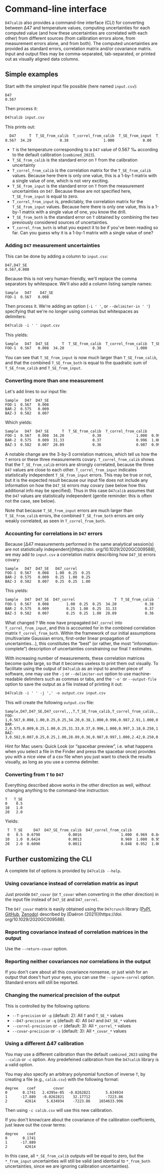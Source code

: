 # Command-line interface

`D47calib` also provides a command-line interface (CLI) for converting between Δ47 and temperature values, computing uncertainties for each computed value (and how these uncertainties are correlated with each other) from different sources (from calibration errors alone, from measurement errors alone, and from both). The computed uncertainties are provided as standard errors, correlation matrix and/or covariance matrix. Input and output files may be comma-separated, tab-separated, or printed out as visually aligned data columns.

## Simple examples

Start with the simplest input file possible (here named `input.csv`):

```csv
D47
0.567
```

Then process it:

```txt
D47calib input.csv
```

This prints out:

```txt
  D47      T  T_SE_from_calib  T_correl_from_calib  T_SE_from_input  T_correl_from_input  T_SE_from_both  T_correl_from_both
0.567  34.20             0.38                1.000             0.00                1.000            0.38               1.000
```

* `T` is the temperature corresponding to a `D47` value of 0.567 ‰ according to the default calibration (`combined_2023`).
* `T_SE_from_calib` is the standard error on `T` from the calibration uncertainty
* `T_correl_from_calib` is the correlation matrix for the `T_SE_from_calib` values. Because here there is only one value, this is a 1-by-1 matrix with a single value of one, which is not very exciting.
* `T_SE_from_input` is the standard error on `T` from the measurement uncertainties on `D47`. Because these are not specified here, `T_SE_from_input` is equal to zero.
* `T_correl_from_input` is, predictably, the correlation matrix for the `T_SE_from_input` values. Because here there is only one value, this is a 1-by-1 matrix with a single value of one, you know the drill.
* `T_SE_from_both` is the standard error on `T` obtained by combining the two previously considered sources of uncertainties.
* `T_correl_from_both` is what you expect it to be if you've been reading so far. Can you guess why it is a 1-by-1 matrix with a single value of one?

### Adding `D47` measurement uncertainties

This can be done by adding a column to `input.csv`:

```csv
D47,D47_SE
0.567,0.008
```

Because this is not very human-friendly, we'll replace the comma separators by whitespace. We'll also add a column listing sample names:

```csv
Sample   D47    D47_SE
FOO-1  0.567   0.008
```

Then process it. We're adding an option (`-i ' '`, or `--delimiter-in ' '`) specifying that we're no longer using commas but whitespaces as delimiters:

```txt
D47calib -i ' ' input.csv
```

This yields:

```txt
Sample   D47  D47_SE      T  T_SE_from_calib  T_correl_from_calib  T_SE_from_input  T_correl_from_input  T_SE_from_both  T_correl_from_both
FOO-1  0.567   0.008  34.20             0.38                1.000             2.91                1.000            2.94               1.000
```

You can see that `T_SE_from_input` is now much larger than `T_SE_from_calib`, and that the combined `T_SE_from_both` is equal to the quadratic sum of `T_SE_from_calib` and `T_SE_from_input`.

### Converting more than one measurement

Let's add lines to our input file:

```csv
Sample   D47  D47_SE
FOO-1  0.567   0.008
BAR-2  0.575   0.009
BAZ-3  0.582   0.007
```

Which yields:

```txt
Sample   D47  D47_SE      T  T_SE_from_calib  T_correl_from_calib                T_SE_from_input  T_correl_from_input                T_SE_from_both  T_correl_from_both              
FOO-1  0.567   0.008  34.20             0.38                1.000  0.996  0.987             2.91                1.000  0.000  0.000            2.94               1.000  0.015  0.019
BAR-2  0.575   0.009  31.33             0.37                0.996  1.000  0.997             3.18                0.000  1.000  0.000            3.21               0.015  1.000  0.017
BAZ-3  0.582   0.007  28.89             0.36                0.987  0.997  1.000             2.42                0.000  0.000  1.000            2.44               0.019  0.017  1.000
```

A notable change are the 3-by-3 correlation matrices, which tell us how the `T` errors or these three measurements covary. `T_correl_from_calib` shows that the `T_SE_from_calib` errors are strongly correlated, because the three `D47` values are close to each other. `T_correl_from_input` indicates statistically independent `T_SE_from_input` errors. This may be true or not, but it is the expected result because our input file does not include any information on how the `D47_SE` errors may covary (see below how this additional info may be specified). Thus in this case `D47calib` assumes that the `D47` values are statistically independent (gentle reminder: this is often not the case, see below).

Note that because `T_SE_from_input` errors are much larger than `T_SE_from_calib` errors, the combined `T_SE_from_both` errors are only weakly correlated, as seen in `T_correl_from_both`.

### Accounting for correlations in `D47` errors

Because [Δ47 measurements performed in the same analytical session(s) are not statistically independent](https://doi. org/10.1029/2020GC009588), we may add to `input.csv` a correlation matrix describing how `D47_SE` errors covary:

```csv
Sample   D47  D47_SE   D47_correl
FOO-1  0.567   0.008   1.00  0.25  0.25
BAR-2  0.575   0.009   0.25  1.00  0.25
BAZ-3  0.582   0.007   0.25  0.25  1.00
```

This yields:

```txt
Sample   D47  D47_SE  D47_correl                  T  T_SE_from_calib  T_correl_from_calib                T_SE_from_input  T_correl_from_input                T_SE_from_both  T_correl_from_both              
FOO-1  0.567   0.008        1.00  0.25  0.25  34.20             0.38                1.000  0.996  0.987             2.91                1.000  0.250  0.250            2.94               1.000  0.261  0.264
BAR-2  0.575   0.009        0.25  1.00  0.25  31.33             0.37                0.996  1.000  0.997             3.18                0.250  1.000  0.250            3.21               0.261  1.000  0.263
BAZ-3  0.582   0.007        0.25  0.25  1.00  28.89             0.36                0.987  0.997  1.000             2.42                0.250  0.250  1.000            2.44               0.264  0.263  1.000
```

What changed ? We now have propagated `D47_correl` into `T_correl_from_input`, and this is accounted for in the combined correlation matrix `T_correl_from_both`. Within the framework of our initial assumptions (multivariate Gaussian errors, first-order linear propagation of uncertainties...), this constitutes the “best” (or rather, the most “information-complete”) description of uncertainties constraining our final `T` estimates.

With increasing number of measurements, these correlation matrices become quite large, so that it becomes useless to print them out visually. To facilitate using the output of `D47calib` as an input to another piece of software, one may use the `-j` or `--delimiter-out` option to use machine-readable delimiters such as commas or tabs, and the `'-o'` or `--output-file` option to save the output as a file instead of printing it out:

```txt
D47calib -i ' ' -j ',' -o output.csv input.csv
```

This will create the following `output.csv` file:

```csv
Sample,D47,D47_SE,D47_correl,,,T,T_SE_from_calib,T_correl_from_calib,,,T_SE_from_input,T_correl_from_input,,,T_SE_from_both,T_correl_from_both,,
FOO-1,0.567,0.008,1.00,0.25,0.25,34.20,0.38,1.000,0.996,0.987,2.91,1.000,0.250,0.250,2.94,1.000,0.261,0.264
BAR-2,0.575,0.009,0.25,1.00,0.25,31.33,0.37,0.996,1.000,0.997,3.18,0.250,1.000,0.250,3.21,0.261,1.000,0.263
BAZ-3,0.582,0.007,0.25,0.25,1.00,28.89,0.36,0.987,0.997,1.000,2.42,0.250,0.250,1.000,2.44,0.264,0.263,1.000
```

Hint for Mac users: Quick Look (or “spacebar preview”, i.e. what happens when you select a file in the Finder and press the spacebar once) provides you with a nice view of a csv file when you just want to check the results visually, as long as you use a comma delimiter.

### Converting from `T` to `D47`

Everything described above works in the other direction as well, without changing anything to the command-line instruction:

```csv
T   T_SE
0    0.5
10   1.0
20   2.0
```

Yields:

```txt
 T  T_SE     D47  D47_SE_from_calib  D47_correl_from_calib                D47_SE_from_input  D47_correl_from_input                D47_SE_from_both  D47_correl_from_both              
 0   0.5  0.6798             0.0016                  1.000  0.969  0.848             0.0020                  1.000  0.000  0.000            0.0025                 1.000  0.210  0.091
10   1.0  0.6424             0.0013                  0.969  1.000  0.952             0.0035                  0.000  1.000  0.000            0.0038                 0.210  1.000  0.056
20   2.0  0.6090             0.0011                  0.848  0.952  1.000             0.0063                  0.000  0.000  1.000            0.0064                 0.091  0.056  1.000
```

## Further customizing the CLI

A complete list of options is provided by `D47calib --help`.

### Using covariance instead of correlation matrix as input

Just provide `D47_covar` (or `T_covar` when converting in the other direction) in the input file instead of `D47_SE` and `D47_correl`.

The `D47_covar` matrix is easily obtained using the `D47crunch` library ([PyPI](https://pypi.org/project/D47crunch), [GitHub](https://github.com/mdaeron/D47crunch), [Zenodo](https://doi.org/10.5281/zenodo.4314550)) described by [Daëron (2021)](https://doi. org/10.1029/2020GC009588).

### Reporting covariance instead of correlation matrices in the output

Use the `--return-covar` option.

### Reporting neither covariances nor correlations in the output

If you don't care about all this covariance nonsense, or just wish for an output that does't hurt your eyes, you can use the `--ignore-correl` option. Standard errors will still be reported.

### Changing the numerical precision of the output

This is controlled by the following options:

* `--T-precision` or `-p` (default: 2): All `T` and `T_SE_*` values
* `--D47-precision` or `-q` (default: 4): All `D47` and `D47_SE_*` values
* `--correl-precision` or `-r` (default: 3): All `*_correl_*` values
* `--covar-precision` or `-s` (default: 3): All `*_covar_*` values

### Using a different Δ47 calibration

You may use a different calibration than the default `combined_2023` using the `--calib` or `-c` option. Any predefeined calibration from the `D47calib` library is a valid option.

You may also specify an arbitrary polynomial function of inverse `T`, by creating a file (e.g., `calib.csv`) with the following format:

```csv
degree    coef        covar
0       0.1741   2.4395e-05  -0.0262821       5.634934
1      -17.889   -0.0262821    32.17712       -7223.86
2        42614     5.634934    -7223.86    1654633.996
```

Then using `-c calib.csv` will use this new calibration.

If you don't know/care about the covariance of the calibration coefficients, just leave out the covar terms:

```csv
degree    coef
0       0.1741
1      -17.889
2        42614
```

In this case, all `*_SE_from_calib` outputs will be equal to zero, but the `*_from_input`  uncertainties will still be valid (and identical to `*_from_both` uncertainties, since we are ignoring calibration uncertainties).